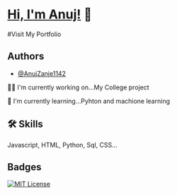 
# [Hi, I'm Anuj!](https://anujzanje1142.github.io/My-Porfolio/) 👋

#Visit My Portfolio
## Authors

- [@AnujZanje1142](https://github.com/AnujZanje1142/My-Porfolio)



👩‍💻 I'm currently working on...My College project

🧠 I'm currently learning...Pyhton and machione learning




## 🛠 Skills
Javascript, HTML, Python, Sql, CSS...


## Badges



[![MIT License](https://img.shields.io/badge/License-MIT-green.svg)](https://choosealicense.com/licenses/mit/)


